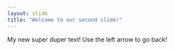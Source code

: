 ```yaml
---
layout: slide
title: "Welcome to our second slide!"
---
```

My new super duper text!
Use the left arrow to go back!